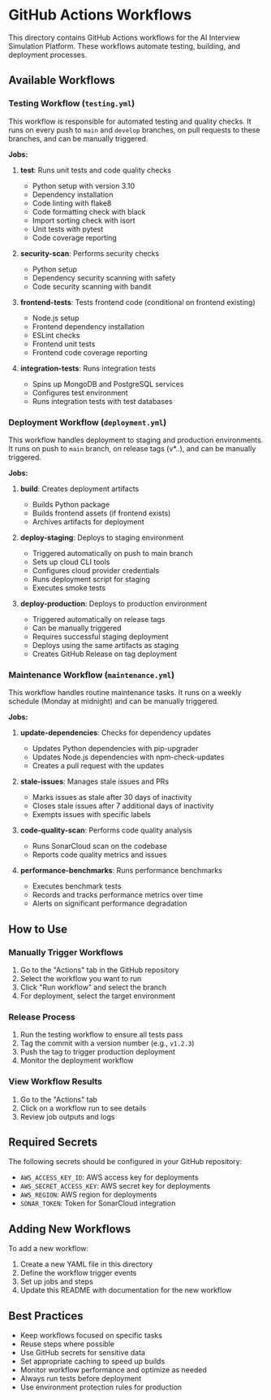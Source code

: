 # GitHub Actions Workflows

This directory contains GitHub Actions workflows for the AI Interview Simulation Platform. These workflows automate testing, building, and deployment processes.

## Available Workflows

### Testing Workflow (`testing.yml`)

This workflow is responsible for automated testing and quality checks. It runs on every push to `main` and `develop` branches, on pull requests to these branches, and can be manually triggered.

**Jobs:**

1. **test**: Runs unit tests and code quality checks
   - Python setup with version 3.10
   - Dependency installation
   - Code linting with flake8
   - Code formatting check with black
   - Import sorting check with isort
   - Unit tests with pytest
   - Code coverage reporting

2. **security-scan**: Performs security checks
   - Python setup
   - Dependency security scanning with safety
   - Code security scanning with bandit

3. **frontend-tests**: Tests frontend code (conditional on frontend existing)
   - Node.js setup
   - Frontend dependency installation
   - ESLint checks
   - Frontend unit tests
   - Frontend code coverage reporting

4. **integration-tests**: Runs integration tests
   - Spins up MongoDB and PostgreSQL services
   - Configures test environment
   - Runs integration tests with test databases

### Deployment Workflow (`deployment.yml`)

This workflow handles deployment to staging and production environments. It runs on push to `main` branch, on release tags (v*.*.*), and can be manually triggered.

**Jobs:**

1. **build**: Creates deployment artifacts
   - Builds Python package
   - Builds frontend assets (if frontend exists)
   - Archives artifacts for deployment

2. **deploy-staging**: Deploys to staging environment
   - Triggered automatically on push to main branch
   - Sets up cloud CLI tools
   - Configures cloud provider credentials
   - Runs deployment script for staging
   - Executes smoke tests

3. **deploy-production**: Deploys to production environment
   - Triggered automatically on release tags
   - Can be manually triggered
   - Requires successful staging deployment
   - Deploys using the same artifacts as staging
   - Creates GitHub Release on tag deployment

### Maintenance Workflow (`maintenance.yml`)

This workflow handles routine maintenance tasks. It runs on a weekly schedule (Monday at midnight) and can be manually triggered.

**Jobs:**

1. **update-dependencies**: Checks for dependency updates
   - Updates Python dependencies with pip-upgrader
   - Updates Node.js dependencies with npm-check-updates
   - Creates a pull request with the updates

2. **stale-issues**: Manages stale issues and PRs
   - Marks issues as stale after 30 days of inactivity
   - Closes stale issues after 7 additional days of inactivity
   - Exempts issues with specific labels

3. **code-quality-scan**: Performs code quality analysis
   - Runs SonarCloud scan on the codebase
   - Reports code quality metrics and issues

4. **performance-benchmarks**: Runs performance benchmarks
   - Executes benchmark tests
   - Records and tracks performance metrics over time
   - Alerts on significant performance degradation

## How to Use

### Manually Trigger Workflows

1. Go to the "Actions" tab in the GitHub repository
2. Select the workflow you want to run
3. Click "Run workflow" and select the branch
4. For deployment, select the target environment

### Release Process

1. Run the testing workflow to ensure all tests pass
2. Tag the commit with a version number (e.g., `v1.2.3`)
3. Push the tag to trigger production deployment
4. Monitor the deployment workflow

### View Workflow Results

1. Go to the "Actions" tab
2. Click on a workflow run to see details
3. Review job outputs and logs

## Required Secrets

The following secrets should be configured in your GitHub repository:

- `AWS_ACCESS_KEY_ID`: AWS access key for deployments
- `AWS_SECRET_ACCESS_KEY`: AWS secret key for deployments
- `AWS_REGION`: AWS region for deployments
- `SONAR_TOKEN`: Token for SonarCloud integration

## Adding New Workflows

To add a new workflow:

1. Create a new YAML file in this directory
2. Define the workflow trigger events
3. Set up jobs and steps
4. Update this README with documentation for the new workflow

## Best Practices

- Keep workflows focused on specific tasks
- Reuse steps where possible
- Use GitHub secrets for sensitive data
- Set appropriate caching to speed up builds
- Monitor workflow performance and optimize as needed
- Always run tests before deployment
- Use environment protection rules for production 